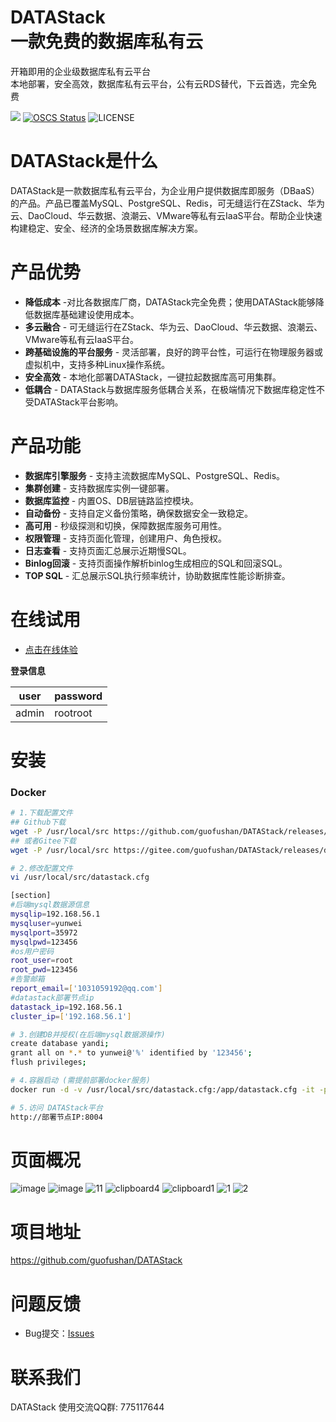 <div>

<h1 style="border-bottom:none;">
    <b>DATAStack</b><br />
        一款免费的数据库私有云
    <br>
</h1>
<p>
开箱即用的企业级数据库私有云平台<br />
本地部署，安全高效，数据库私有云平台，公有云RDS替代，下云首选，完全免费
</p>
</div>
<div>

![](https://img.shields.io/badge/-x86_x64%20ARM%20Supports%20%E2%86%92-rgb\(84,56,255\)?style=flat-square\&logoColor=white\&logo=linux)
[![OSCS Status](https://www.oscs1024.com/platform/badge/cookieY/Yearning.svg?size=small)](https://www.murphysec.com/dr/nDuoncnUbuFMdrZsh7)
![LICENSE](https://img.shields.io/badge/license-AGPL%20-blue.svg)

</div>

# DATAStack是什么

DATAStack是一款数据库私有云平台，为企业用户提供数据库即服务（DBaaS）的产品。产品已覆盖MySQL、PostgreSQL、Redis，可无缝运行在ZStack、华为云、DaoCloud、华云数据、浪潮云、VMware等私有云IaaS平台。帮助企业快速构建稳定、安全、经济的全场景数据库解决方案。

# 产品优势

*   **降低成本** -对比各数据库厂商，DATAStack完全免费；使用DATAStack能够降低数据库基础建设使用成本。
*   **多云融合** - 可无缝运行在ZStack、华为云、DaoCloud、华云数据、浪潮云、VMware等私有云IaaS平台。
*   **跨基础设施的平台服务** - 灵活部署，良好的跨平台性，可运行在物理服务器或虚拟机中，支持多种Linux操作系统。
*   **安全高效** - 本地化部署DATAStack，一键拉起数据库高可用集群。
*   **低耦合** - DATAStack与数据库服务低耦合关系，在极端情况下数据库稳定性不受DATAStack平台影响。

# 产品功能

*   **数据库引擎服务** - 支持主流数据库MySQL、PostgreSQL、Redis。
*   **集群创建** - 支持数据库实例一键部署。
*   **数据库监控** - 内置OS、DB层链路监控模块。
*   **自动备份** - 支持自定义备份策略，确保数据安全一致稳定。
*   **高可用** - 秒级探测和切换，保障数据库服务可用性。
*   **权限管理** - 支持页面化管理，创建用户、角色授权。
*   **日志查看** - 支持页面汇总展示近期慢SQL。
*   **Binlog回滚** - 支持页面操作解析binlog生成相应的SQL和回滚SQL。
*   **TOP SQL** - 汇总展示SQL执行频率统计，协助数据库性能诊断排查。

# 在线试用

*   [点击在线体验](http://60.205.0.241:8004/)

**登录信息**

| user  | password |
| ----- | -------- |
| admin | rootroot |

# 安装

### Docker

```bash
# 1.下载配置文件
## Github下载
wget -P /usr/local/src https://github.com/guofushan/DATAStack/releases/download/v1.1/datastack.cfg
## 或者Gitee下载
wget -P /usr/local/src https://gitee.com/guofushan/DATAStack/releases/download/v1.1/datastack.cfg

# 2.修改配置文件
vi /usr/local/src/datastack.cfg

[section]
#后端mysql数据源信息
mysqlip=192.168.56.1
mysqluser=yunwei
mysqlport=35972
mysqlpwd=123456
#os用户密码
root_user=root
root_pwd=123456
#告警邮箱
report_email=['1031059192@qq.com']
#datastack部署节点ip
datastack_ip=192.168.56.1
cluster_ip=['192.168.56.1']

# 3.创建DB并授权(在后端mysql数据源操作)
create database yandi;
grant all on *.* to yunwei@'%' identified by '123456';
flush privileges;

# 4.容器启动 (需提前部署docker服务)
docker run -d -v /usr/local/src/datastack.cfg:/app/datastack.cfg -it -p 8004:8004 -p 5001:5001 -p 9090:9090 -p 9093:9093 -p 3000:3000 -p 3001:3001 registry.cn-beijing.aliyuncs.com/datastack/datastack:latest

# 5.访问 DATAStack平台
http://部署节点IP:8004

```

# 页面概况
![image](https://github.com/user-attachments/assets/5add2fa6-9623-4f40-949c-73fe82356a01)
![image](https://github.com/user-attachments/assets/d8a6b738-4cbf-41d2-8da2-2bc394311cb7)
![11](https://github.com/guofushan/DATAStack/assets/48540932/1ac2cd3c-f7d6-4cfc-9100-2304ab04766f)
![clipboard4](https://github.com/guofushan/DATAStack/assets/48540932/0b23513b-9a12-43d8-aaf7-d1381fa7fda6)
![clipboard1](https://github.com/guofushan/DATAStack/assets/48540932/7daf1014-cea4-4bab-8c3d-4d232b40acf8)
![1](https://github.com/guofushan/DATAStack/assets/48540932/ece697ea-c461-4dc7-bcfc-18c9f9d60fed)
![2](https://github.com/guofushan/DATAStack/assets/48540932/3c10e361-bd13-47e1-82d8-6d316de2ea56)

# 项目地址

<https://github.com/guofushan/DATAStack>

# 问题反馈

*   Bug提交：[Issues](https://github.com/guofushan/DATAStack/issues)

# 联系我们

DATAStack 使用交流QQ群:  775117644 <br />
